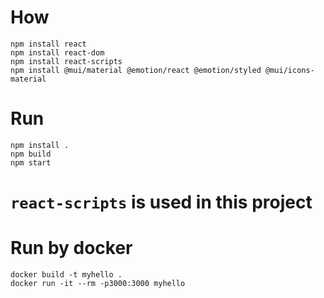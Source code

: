 # How 
```
npm install react
npm install react-dom
npm install react-scripts
npm install @mui/material @emotion/react @emotion/styled @mui/icons-material
```

# Run
```
npm install .
npm build
npm start
```

# `react-scripts` is used in this project

# Run by docker
```
docker build -t myhello .
docker run -it --rm -p3000:3000 myhello
```

